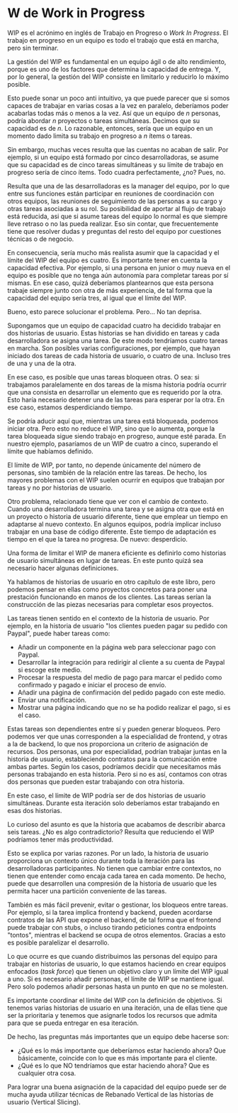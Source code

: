 # W de Work in Progress

WIP es el acrónimo en inglés de Trabajo en Progreso o _Work In Progress_. El trabajo en progreso en un equipo es todo el trabajo que está en marcha, pero sin terminar.

La gestión del WIP es fundamental en un equipo ágil o de alto rendimiento, porque es uno de los factores que determina la capacidad de entrega. Y, por lo general, la gestión del WIP consiste en limitarlo y reducirlo lo máximo posible.

Esto puede sonar un poco anti intuitivo, ya que puede parecer que si somos capaces de trabajar en varias cosas a la vez en paralelo, deberíamos poder acabarlas todas más o menos a la vez. Así que un equipo de _n_ personas, podría abordar _n_ proyectos o tareas simultáneas. Decimos que su capacidad es de _n_. Lo razonable, entonces, sería que un equipo en un momento dado limita su trabajo en progreso a _n_ ítems o tareas.

Sin embargo, muchas veces resulta que las cuentas no acaban de salir. Por ejemplo, si un equipo está formado por cinco desarrolladoras, se asume que su capacidad es de cinco tareas simultáneas y su límite de trabajo en progreso sería de cinco ítems. Todo cuadra perfectamente, ¿no? Pues, no.

Resulta que una de las desarrolladoras es la manager del equipo, por lo que entre sus funciones están participar en reuniones de coordinación con otros equipos, las reuniones de seguimiento de las personas a su cargo y otras tareas asociadas a su rol. Su posibilidad de aportar al flujo de trabajo está reducida, asi que si asume tareas del equipo lo normal es que siempre lleve retraso o no las pueda realizar. Eso sin contar, que frecuentemente tiene que resolver dudas y preguntas del resto del equipo por cuestiones técnicas o de negocio.

En consecuencia, sería mucho más realista asumir que la capacidad y el límite del WIP del equipo es cuatro. Es importante tener en cuenta la capacidad efectiva. Por ejemplo, si una persona en junior o muy nueva en el equipo es posible que no tenga aún autonomía para completar tareas por sí mismas. En ese caso, quizá deberíamos plantearnos que esta persona trabaje siempre junto con otra de más experiencia, de tal forma que la capacidad del equipo sería tres, al igual que el límite del WIP.

Bueno, esto parece solucionar el problema. Pero... No tan deprisa.

Supongamos que un equipo de capacidad cuatro ha decidido trabajar en dos historias de usuario. Estas historias se han dividido en tareas y cada desarrolladora se asigna una tarea. De este modo tendríamos cuatro tareas en marcha. Son posibles varias configuraciones, por ejemplo, que hayan iniciado dos tareas de cada historia de usuario, o cuatro de una. Incluso tres de una y una de la otra.

En ese caso, es posible que unas tareas bloqueen otras. O sea: si trabajamos paralelamente en dos tareas de la misma historia podría ocurrir que una consista en desarrollar un elemento que es requerido por la otra. Esto haría necesario detener una de las tareas para esperar por la otra. En ese caso, estamos desperdiciando tiempo.

Se podría aducir aquí que, mientras una tarea está bloqueada, podemos iniciar otra. Pero esto no reduce el WIP, sino que lo aumenta, porque la tarea bloqueada sigue siendo trabajo en progreso, aunque esté parada. En nuestro ejemplo, pasaríamos de un WIP de cuatro a cinco, superando el límite que habíamos definido.

El límite de WIP, por tanto, no depende únicamente del número de personas, sino también de la relación entre las tareas. De hecho, los mayores problemas con el WIP suelen ocurrir en equipos que trabajan por tareas y no por historias de usuario.

Otro problema, relacionado tiene que ver con el cambio de contexto. Cuando una desarrolladora termina una tarea y se asigna otra que está en un proyecto o historia de usuario diferente, tiene que emplear un tiempo en adaptarse al nuevo contexto. En algunos equipos, podría implicar incluso trabajar en una base de código diferente. Este tiempo de adaptación es tiempo en el que la tarea no progresa. De nuevo: desperdicio.

Una forma de limitar el WIP de manera eficiente es definirlo como historias de usuario simultáneas en lugar de tareas. En este punto quizá sea necesario hacer algunas definiciones.

Ya hablamos de historias de usuario en otro capítulo de este libro, pero podemos pensar en ellas como proyectos concretos para poner una prestación funcionando en manos de los clientes. Las tareas serían la construcción de las piezas necesarias para completar esos proyectos.

Las tareas tienen sentido en el contexto de la historia de usuario. Por ejemplo, en la historia de usuario "los clientes pueden pagar su pedido con Paypal", puede haber tareas como:

* Añadir un componente en la página web para seleccionar pago con Paypal.
* Desarrollar la integración para redirigir al cliente a su cuenta de Paypal si escoge este medio.
* Procesar la respuesta del medio de pago para marcar el pedido como confirmado y pagado e iniciar el proceso de envío.
* Añadir una página de confirmación del pedido pagado con este medio.
* Enviar una notificación.
* Mostrar una página indicando que no se ha podido realizar el pago, si es el caso.

Estas tareas son dependientes entre sí y pueden generar bloqueos. Pero podemos ver que unas corresponden a la especialidad de frontend, y otras a la de backend, lo que nos proporciona un criterio de asignación de recursos. Dos personas, una por especialidad, podrían trabajar juntas en la historia de usuario, estableciendo contratos para la comunicación entre ambas partes. Según los casos, podríamos decidir que necesitamos más personas trabajando en esta historia. Pero si no es así, contamos con otras dos personas que pueden estar trabajando con otra historia.

En este caso, el límite de WIP podría ser de dos historias de usuario simultáneas. Durante esta iteración solo deberíamos estar trabajando en esas dos historias.

Lo curioso del asunto es que la historia que acabamos de describir abarca seis tareas. ¿No es algo contradictorio? Resulta que reduciendo el WIP podríamos tener más productividad.

Esto se explica por varias razones. Por un lado, la historia de usuario proporciona un contexto único durante toda la iteración para las desarrolladoras participantes. No tienen que cambiar entre contextos, no tienen que entender como encaja cada tarea en cada momento. De hecho, puede que desarrollen una compresión de la historia de usuario que les permita hacer una partición conveniente de las tareas.

También es más fácil prevenir, evitar o gestionar, los bloqueos entre tareas. Por ejemplo, si la tarea implica frontend y backend, pueden acordarse contratos de las API que expone el backend, de tal forma que el frontend puede trabajar con stubs, o incluso tirando peticiones contra endpoints "tontos", mientras el backend se ocupa de otros elementos. Gracias a esto es posible paralelizar el desarrollo.

Lo que ocurre es que cuando distribuimos las personas del equipo para trabajar en historias de usuario, lo que estamos haciendo en crear equipos enfocados (_task force_) que tienen un objetivo claro y un límite del WIP igual a uno. Si es necesario añadir personas, el límite de WIP se mantiene igual. Pero solo podemos añadir personas hasta un punto en que no se molesten.

Es importante coordinar el límite del WIP con la definición de objetivos. Si tenemos varias historias de usuario en una iteración, una de ellas tiene que ser la prioritaria y tenemos que asignarle todos los recursos que admita para que se pueda entregar en esa iteración.

De hecho, las preguntas más importantes que un equipo debe hacerse son:

* ¿Qué es lo más importante que deberíamos estar haciendo ahora? Que básicamente, coincide con lo que es más importante para el cliente.
* ¿Qué es lo que NO tendríamos que estar haciendo ahora? Que es cualquier otra cosa.

Para lograr una buena asignación de la capacidad del equipo puede ser de mucha ayuda utilizar técnicas de Rebanado Vertical de las historias de usuario (Vertical Slicing).
